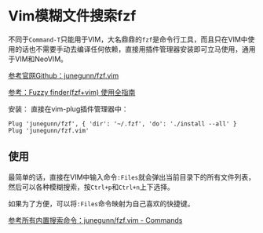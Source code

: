 # Vim模糊文件搜索fzf

不同于`Command-T`只能用于VIM，大名鼎鼎的`fzf`是命令行工具，而且只在VIM中使用的话也不需要手动去编译任何依赖，直接用插件管理器安装即可立马使用，通用于VIM和NeoVIM。

[参考官网Github：junegunn/fzf.vim](https://github.com/junegunn/fzf.vim)

[参考：Fuzzy finder(fzf+vim) 使用全指南](https://zhuanlan.zhihu.com/p/41859976)

安装：
直接在vim-plug插件管理器中：
```
Plug 'junegunn/fzf', { 'dir': '~/.fzf', 'do': './install --all' }
Plug 'junegunn/fzf.vim'
```


## 使用

最简单的话，直接在VIM中输入命令`:Files`就会弹出当前目录下的所有文件列表，然后可以各种模糊搜索，按`Ctrl+p`和`Ctrl+n`上下选择。

如果为了方便，可以将`:Files`命令映射为自己喜欢的快捷键。

[参考所有内置搜索命令：junegunn/fzf.vim - Commands](https://github.com/junegunn/fzf.vim)